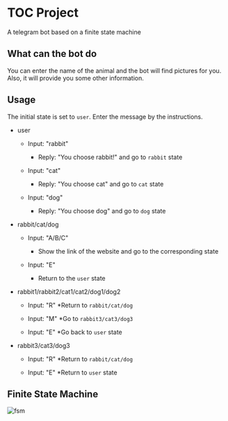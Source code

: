 # TOC Project

A telegram bot based on a finite state machine

## What can the bot do
You can enter the name of the animal and the bot will find pictures for you. Also, it will provide you some other information.

## Usage
The initial state is set to `user`.
Enter the message by the instructions.

* user
	* Input: "rabbit"
		* Reply: "You choose rabbit!" and go to `rabbit` state

	* Input: "cat"
		* Reply: "You choose cat" and go to `cat` state

	* Input: "dog"
		* Reply: "You choose dog" and go to `dog` state
* rabbit/cat/dog
	* Input: "A/B/C"
		* Show the link of the website and go to the corresponding state

	* Input: "E"
		* Return to the `user` state

* rabbit1/rabbit2/cat1/cat2/dog1/dog2
	* Input: "R"
		*Return to `rabbit/cat/dog`

	* Input: "M"
		*Go to `rabbit3/cat3/dog3`

	* Input: "E"
		*Go back to `user` state
* rabbit3/cat3/dog3
	* Input: "R"
		*Return to `rabbit/cat/dog`

	* Input: "E"
		*Return to `user` state

## Finite State Machine
![fsm](./img/show-fsm.png)

